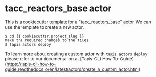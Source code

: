 tacc_reactors_base actor
========================

This is a cookiecutter template for a "tacc_reactors_base" actor.
We can use the template to create a new actor.  


    $ cd {{ cookiecutter.project_slug }}
    Make the required changes to the files
    $ tapis actors deploy  


To learn more about creating a custom actor with ``tapis actors deploy`` please refer to our documentation at [Tapis-CLI How-To-Guide] (https://tapis-cli-how-to-guide.readthedocs.io/en/latest/actors/create_a_custom_actor.html)
